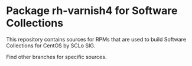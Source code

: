 # Package rh-varnish4 for Software Collections

This repository contains sources for RPMs that are used
to build Software Collections for CentOS by SCLo SIG.

Find other branches for specific sources.
